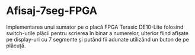 # Afisaj-7seg-FPGA
Implementarea unui sumator pe o placă FPGA Terasic DE10-Lite folosind switch-urile plăcii pentru scrierea în binar a numerelor, ulterior fiind afișate pe display-uri cu 7 segmente și putând fii adunate utilizând un buton de pe plăcuță.
